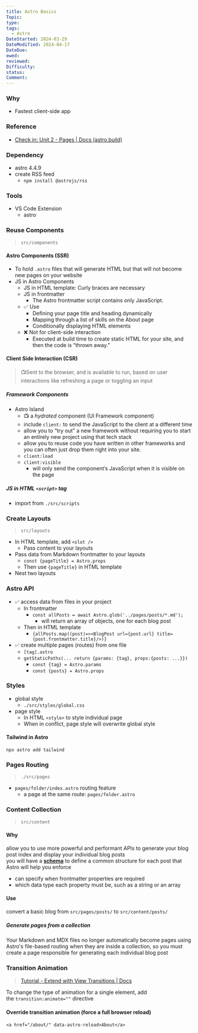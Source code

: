 ```yaml
---
title: Astro Basics
Topic: 
type: 
tags:
  - Astro
DateStarted: 2024-03-29
DateModified: 2024-04-17
DateDue: 
ewed: 
reviewed: 
Difficulty: 
status: 
Comment: 
---
```


### Why

- Fastest client-side app

### Reference

- [Check in: Unit 2 - Pages | Docs (astro.build)](https://docs.astro.build/en/tutorial/2-pages/)

### Dependency

- astro 4.4.9
- create RSS feed
  - `npm install @astrojs/rss`

### Tools

- VS Code Extension
  - astro

### Reuse Components

> `src/components`

#### Astro Components (SSR)

- To hold `.astro` files that will generate HTML but that will not become new pages on your website
- JS in Astro Components
  - JS in HTML template: Curly braces are necessary
  - JS in frontmatter
    - The Astro frontmatter script contains only JavaScript.
  - ✅ Use
    - Defining your page title and heading dynamically
    - Mapping through a list of skills on the About page
    - Conditionally displaying HTML elements
  - ❌ Not for client-side interaction
    - Executed at build time to create static HTML for your site, and then the code is “thrown away.”

#### Client Side Interaction (CSR)

> 📺Sent to the browser, and is available to run, based on user interactions like refreshing a page or toggling an input

##### Framework Components

- Astro Island
  - 📺 a *hydrated* component (UI Framework component)
  - include `client:` to send the JavaScript to the client at a different time
  - allow you to “try out” a new framework without requiring you to start an entirely new project using that tech stack
  - allow you to reuse code you have written in other frameworks and you can often just drop them right into your site.
  - `client:load`
  - `client:visible`
    - will only send the component’s JavaScript when it is visible on the page

##### JS in HTML `<script>` tag

- import from `./src/scripts`

### Create Layouts

> `src/layouts`

- In HTML template, add `<slot />`
  - Pass content to your layouts
- Pass data from Markdown frontmatter to your layouts
  - `const {pageTitle} = Astro.props`
  - Then use `{pageTitle}` in HTML template
- Nest two layouts

### Astro API

- ✅ access data from files in your project
  - In frontmatter
    - `const allPosts = await Astro.glob('../pages/posts/*.md');`
      - will return an array of objects, one for each blog post
  - Then in HTML template
    - `{allPosts.map((post)=><BlogPost url={post.url} title={post.frontmatter.title}/>)}`
- ✅ create multiple pages (routes) from one file
  - `[tag].astro`
  - `getStaticPaths(... return {params: {tag}, props:{posts: ...}})`
    - `const {tag} = Astro.params`
    - `const {posts} = Astro.props`

### Styles

- global style
  - `./src/styles/global.css`
- page style
  - In HTML `<style>` to style individual page
  - When in conflict, page style will overwrite global style

#### Tailwind in Astro

`npx astro add tailwind`

### Pages Routing

> `./src/pages`

- `pages/folder/index.astro` routing feature
  - a page at the same route: `pages/folder.astro`

### Content Collection

> `src/content`

#### Why

allow you to use more powerful and performant APIs to generate your blog post index and display your individual blog posts  
 you will have a **[schema](https://docs.astro.build/en/guides/content-collections/#defining-a-collection-schema)** to define a common structure for each post that Astro will help you enforce

- can specify when frontmatter properties are required
- which data type each property must be, such as a string or an array

#### Use

convert a basic blog from `src/pages/posts/` to `src/content/posts/`

##### Generate pages from a collection

Your Markdown and MDX files no longer automatically become pages using Astro's file-based routing when they are inside a collection, so you must create a page responsible for generating each individual blog post

### Transition Animation

> [Tutorial - Extend with View Transitions | Docs](https://docs.astro.build/en/tutorials/add-view-transitions/)

To change the type of animation for a single element, add the `transition:animate=""` directive

#### Override transition animation (force a full browser reload)

`<a href="/about/" data-astro-reload>About</a>`
